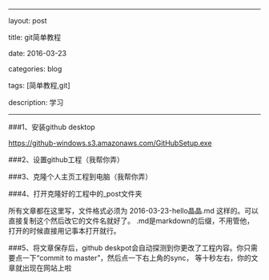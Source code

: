 ﻿
---

layout: post

title: git简单教程

date: 2016-03-23

categories: blog

tags: [简单教程,git]

description: 学习


---
###1、安装github desktop

https://github-windows.s3.amazonaws.com/GitHubSetup.exe

###2、设置github工程（我帮你弄）

###3、克隆个人主页工程到电脑（我帮你弄）

###4、打开克隆好的工程中的_post文件夹

所有文章都在这里写，文件格式必须为 2016-03-23-hello晶晶.md 这样的。可以直接复制这个然后改它的文件名就好了。
.md是markdown的后缀，不用管他，打开的时候直接用记事本打开就行。

###5、将文章保存后，github deskpot会自动探测到你更改了工程内容。你只需要点一下“commit to master”，然后点一下右上角的sync，
等十秒左右，你的文章就出现在网站上啦